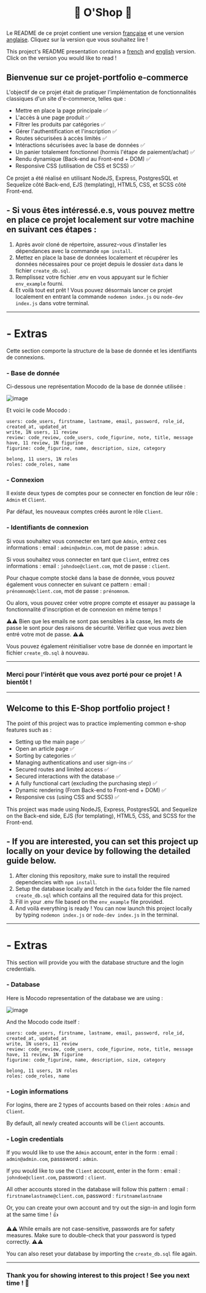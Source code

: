 # <p align="center"> :tada: O'Shop :tada: </p>

Le README de ce projet contient une version [française](#french) et une version [anglaise](#english). Cliquez sur la version que vous souhaitez lire !

This project's README presentation contains a [french](#french) and [english](#english) version. Click on the version you would like to read !

## <a id="french"></a> Bienvenue sur ce projet-portfolio e-commerce

L'objectif de ce projet était de pratiquer l'implémentation de fonctionnalités classiques d'un site d'e-commerce, telles que :

- Mettre en place la page principale :white_check_mark: 
- L'accès à une page produit :white_check_mark: 
- Filtrer les produits par catégories :white_check_mark: 
- Gérer l'authentification et l'inscription :white_check_mark: 
- Routes sécurisées à accès limités :white_check_mark: 
- Intéractions sécurisées avec la base de données :white_check_mark: 
- Un panier totalement fonctionnel (hormis l'étape de paiement/achat) :white_check_mark: 
- Rendu dynamique (Back-end au Front-end + DOM) :white_check_mark: 
- Responsive CSS (utilisation de CSS et SCSS) :white_check_mark: 

Ce projet a été réalisé en utilisant NodeJS, Express, PostgresSQL et Sequelize côté Back-end, EJS (templating), HTML5, CSS, et SCSS côté Front-end. 

##  - Si vous êtes intéressé.e.s, vous pouvez mettre en place ce projet localement sur votre machine en suivant ces étapes :

1) Après avoir cloné de répertoire, assurez-vous d'installer les dépendances avec la commande `npm install`.
2) Mettez en place la base de données localement et récupérer les données nécessaires pour ce projet depuis le dossier `data` dans le fichier `create_db.sql`.
3) Remplissez votre fichier .env en vous appuyant sur le fichier `env_example` fourni.
4) Et voilà tout est prêt ! Vous pouvez désormais lancer ce projet localement en entrant la commande `nodemon index.js` ou `node-dev index.js` dans votre terminal.

----------------------------------

# - Extras

Cette section comporte la structure de la base de donnée et les identifiants de connexions.

### - Base de donnée

Ci-dessous une représentation Mocodo de la base de donnée utilisée :

![image](https://user-images.githubusercontent.com/115977341/214824902-b2841cd4-4cff-47bb-abef-68872ecc063c.png)

Et voici le code Mocodo :

```
users: code_users, firstname, lastname, email, password, role_id, created_at, updated_at
write, 1N users, 11 review
review: code_review, code_users, code_figurine, note, title, message
have, 11 review, 1N figurine
figurine: code_figurine, name, description, size, category

belong, 11 users, 1N roles
roles: code_roles, name
```

### - Connexion

Il existe deux types de comptes pour se connecter en fonction de leur rôle : `Admin` et `Client`.

Par défaut, les nouveaux comptes créés auront le rôle `Client`.

### - Identifiants de connexion

Si vous souhaitez vous connecter en tant que `Admin`, entrez ces informations : email : `admin@admin.com`, mot de passe : `admin`.

Si vous souhaitez vous connecter en tant que `Client`, entrez ces informations : email : `johndoe@client.com`, mot de passe : `client`.

Pour chaque compte stocké dans la base de donnée, vous pouvez également vous connecter en suivant ce pattern : email : `prénomnom@client.com`, mot de passe : `prénomnom`.

Ou alors, vous pouvez créer votre propre compte et essayer au passage la fonctionnalité d'inscription et de connexion en même temps !

:warning::warning: Bien que les emails ne sont pas sensibles à la casse, les mots de passe le sont pour des raisons de sécurité. Vérifiez que vous avez bien entré votre mot de passe.  :warning::warning:

Vous pouvez également réinitialiser votre base de donnée en important le fichier `create_db.sql` à nouveau.


---------------------------------

### Merci pour l'intérêt que vous avez porté pour ce projet ! A bientôt !

---------------------------------

## <a id="english"></a> Welcome to this E-Shop portfolio project !

The point of this project was to practice implementing common e-shop features such as :

- Setting up the main page :white_check_mark: 
- Open an article page :white_check_mark: 
- Sorting by categories :white_check_mark: 
- Managing authentications and user sign-ins :white_check_mark: 
- Secured routes and limited access :white_check_mark: 
- Secured interactions with the database :white_check_mark: 
- A fully functional cart (excluding the purchasing step) :white_check_mark: 
- Dynamic rendering (From Back-end to Front-end + DOM) :white_check_mark: 
- Responsive css (using CSS and SCSS) :white_check_mark: 

This project was made using NodeJS, Express, PostgresSQL and Sequelize on the Back-end side, EJS (for templating), HTML5, CSS, and SCSS for the Front-end. 

##  - If you are interested, you can set this project up locally on your device by following the detailed guide below.

1) After cloning this repository, make sure to install the required dependencies with `npm install`.
2) Setup the database locally and fetch in the `data` folder the file named `create_db.sql` which contains all the required data for this project.
3) Fill in your .env file based on the `env_example` file provided.
4) And voilà everything is ready ! You can now launch this project locally by typing `nodemon index.js` or `node-dev index.js` in the terminal.

----------------------------------

# - Extras

This section will provide you with the database structure and the login credentials.

### - Database

Here is Mocodo representation of the database we are using :

![image](https://user-images.githubusercontent.com/115977341/214824902-b2841cd4-4cff-47bb-abef-68872ecc063c.png)

And the Mocodo code itself : 

```
users: code_users, firstname, lastname, email, password, role_id, created_at, updated_at
write, 1N users, 11 review
review: code_review, code_users, code_figurine, note, title, message
have, 11 review, 1N figurine
figurine: code_figurine, name, description, size, category

belong, 11 users, 1N roles
roles: code_roles, name
```

### - Login informations

For logins, there are 2 types of accounts based on their roles : `Admin` and `Client`.

By default, all newly created accounts will be `Client` accounts.

### - Login credentials

If you would like to use the `Admin` account, enter in the form : email : `admin@admin.com`, passsword : `admin`.

If you would like to use the `Client` account, enter in the form : email : `johndoe@client.com`, password : `client`.

All other accounts stored in the database will follow this pattern : email : `firstnamelastname@client.com`, password : `firstnamelastname`

Or, you can create your own account and try out the sign-in and login form at the same time ! :thumbsup:

:warning::warning: While emails are not case-sensitive, passwords are for safety measures. Make sure to double-check that your password is typed correctly.  :warning::warning:

You can also reset your database by importing the `create_db.sql` file again.

---------------------------------

### Thank you for showing interest to this project ! See you next time ! :wave:
